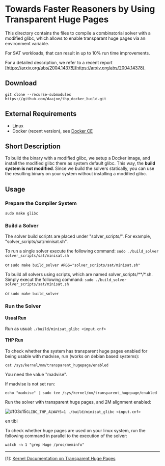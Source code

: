 # Towards Faster Reasoners by Using Transparent Huge Pages
This directory contains the files to compile a combinatorial solver with a modified glibc,
which allows to enable transparant huge pages via an environment variable.

For SAT workloads, that can result in up to 10% run time improvements.

For a detailed description, we refer to a recent report
[https://arxiv.org/abs/2004.14378](https://arxiv.org/abs/2004.14378).


## Download
```git clone --recurse-submodules https://github.com/daajoe/thp_docker_build.git```

## External Requirements

- Linux
- Docker (recent version), see [Docker CE](https://docs.docker.com/engine/install/)


## Short Description
To build the binary with a modified glibc, we setup a Docker image, and install
the modified glibc there as system default glibc. This way, the **build system
is not modified**. Since we build the solvers statically, you can use the resulting binary
on your system without installing a modified glibc.

## Usage

### Prepare the Compiler System
```sudo make glibc```

### Build a Solver
The solver build scripts are placed under "solver_scripts/". For example,
"solver_scripts/sat/minisat.sh".

To run a single solver execute the following command:
```sudo ./build_solver solver_scripts/sat/minisat.sh```

or
```sudo make build_solver ARGS="solver_scripts/sat/minisat.sh"```


To build all solvers using scripts, which are named solver_scripts/**/*.sh.
Simply execut the following command:
```sudo ./build_solver solver_scripts/sat/minisat.sh```

or
```sudo make build_solver```



### Run the Solver

#### Usual Run
Run as usual:
```./build/minisat_glibc <input.cnf>```

#### THP Run
To check whether the system has transparent huge pages enabled for being usable
with madvise, run (works on debian based systems):

```cat /sys/kernel/mm/transparent_hugepage/enabled```

You need the value "madvise".

If madvise is not set run:

```echo "madvise" | sudo tee /sys/kernel/mm/transparent_hugepage/enabled```


Run the solver with transparent huge pages, and 2M alignment enabled:

![#f03c15](https://via.placeholder.com/15/f03c15/000000?text=+)```GLIBC_THP_ALWAYS=1 ./build/minisat_glibc <input.cnf>```

en tibi 


To check whether huge pages are used on your linux system, run the following command in parallel to
the execution of the solver:

```watch -n 1 "grep Huge /proc/meminfo"```




---
[1]: [Kernel Documentation on Transparent Huge Pages](https://www.kernel.org/doc/Documentation/vm/transhuge.txt)
